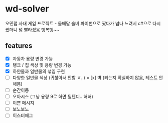 # wd-solver

오민랩 사내 게임 프로젝트 - 물배달 솔버
파이썬으로 짰다가 넘나 느려서 c#으로 다시 짰더니 넘 빨라졌음 행복행~~

## features

- [x] 자동차 용량 변경 가능
- [x] 탱크 / 집 색상 및 용량 변경 가능
- [x] 하얀물과 일반물의 섞임 구현
- [ ] 다양한 일반물 색상 (귀찮아서 안함 ㅎ..)
= [x] 벽 (되는지 확실하지 않음, 테스트 안해봄)
- [ ] 순간이동
- [ ] 오아시스 (그냥 용량 9로 하면 될텐디.. 허허)
- [ ] 이쁜 메시지
- [ ] 보노보노
- [ ] 이스터에그
